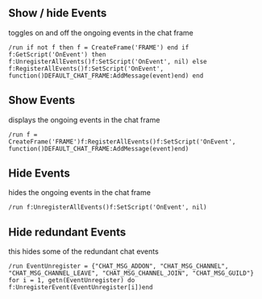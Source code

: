## Show / hide Events
toggles on and off the ongoing events in the chat frame
```
/run if not f then f = CreateFrame('FRAME') end if f:GetScript('OnEvent') then f:UnregisterAllEvents()f:SetScript('OnEvent', nil) else f:RegisterAllEvents()f:SetScript('OnEvent', function()DEFAULT_CHAT_FRAME:AddMessage(event)end) end
```


## Show Events
displays the ongoing events in the chat frame
```
/run f = CreateFrame('FRAME')f:RegisterAllEvents()f:SetScript('OnEvent', function()DEFAULT_CHAT_FRAME:AddMessage(event)end)
```


## Hide Events
hides the ongoing events in the chat frame
```
/run f:UnregisterAllEvents()f:SetScript('OnEvent', nil)
```


## Hide redundant Events
this hides some of the redundant chat events
```
/run EventUnregister = {"CHAT_MSG_ADDON", "CHAT_MSG_CHANNEL", "CHAT_MSG_CHANNEL_LEAVE", "CHAT_MSG_CHANNEL_JOIN", "CHAT_MSG_GUILD"} for i = 1, getn(EventUnregister) do f:UnregisterEvent(EventUnregister[i])end
```